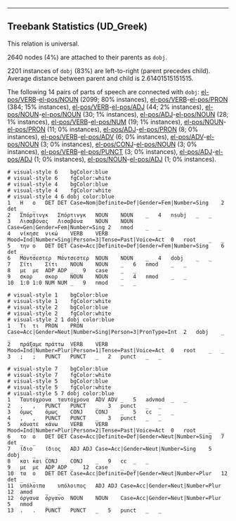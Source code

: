 

--------------------------------------------------------------------------------

## Treebank Statistics (UD_Greek)

This relation is universal.

2640 nodes (4%) are attached to their parents as `dobj`.

2201 instances of `dobj` (83%) are left-to-right (parent precedes child).
Average distance between parent and child is 2.61401515151515.

The following 14 pairs of parts of speech are connected with `dobj`: [el-pos/VERB]()-[el-pos/NOUN]() (2099; 80% instances), [el-pos/VERB]()-[el-pos/PRON]() (384; 15% instances), [el-pos/VERB]()-[el-pos/ADJ]() (44; 2% instances), [el-pos/NOUN]()-[el-pos/NOUN]() (30; 1% instances), [el-pos/ADJ]()-[el-pos/NOUN]() (28; 1% instances), [el-pos/VERB]()-[el-pos/NUM]() (19; 1% instances), [el-pos/NOUN]()-[el-pos/PRON]() (11; 0% instances), [el-pos/ADJ]()-[el-pos/PRON]() (8; 0% instances), [el-pos/VERB]()-[el-pos/ADV]() (6; 0% instances), [el-pos/ADV]()-[el-pos/NOUN]() (3; 0% instances), [el-pos/CONJ]()-[el-pos/NOUN]() (3; 0% instances), [el-pos/VERB]()-[el-pos/PUNCT]() (3; 0% instances), [el-pos/ADJ]()-[el-pos/ADJ]() (1; 0% instances), [el-pos/NOUN]()-[el-pos/ADJ]() (1; 0% instances).


~~~ conllu
# visual-style 6	bgColor:blue
# visual-style 6	fgColor:white
# visual-style 4	bgColor:blue
# visual-style 4	fgColor:white
# visual-style 4 6 dobj	color:blue
1	Η	ο	DET	DET	Case=Nom|Definite=Def|Gender=Fem|Number=Sing	2	det	_	_
2	Σπόρτινγκ	Σπόρτινγκ	NOUN	NOUN	_	4	nsubj	_	_
3	Λισαβόνας	Λισαβόνα	NOUN	NOUN	Case=Gen|Gender=Fem|Number=Sing	2	nmod	_	_
4	νίκησε	νικώ	VERB	VERB	Mood=Ind|Number=Sing|Person=3|Tense=Past|Voice=Act	0	root	_	_
5	την	ο	DET	DET	Case=Acc|Definite=Def|Gender=Fem|Number=Sing	6	det	_	_
6	Μάντσεστερ	Μάντσεστερ	NOUN	NOUN	_	4	dobj	_	_
7	Σίτι	Σίτι	NOUN	NOUN	_	6	nmod	_	_
8	με	με	ADP	ADP	_	9	case	_	_
9	σκορ	σκορ	NOUN	NOUN	_	4	nmod	_	_
10	1:0	1:0	NUM	NUM	_	9	nmod	_	_

~~~


~~~ conllu
# visual-style 1	bgColor:blue
# visual-style 1	fgColor:white
# visual-style 2	bgColor:blue
# visual-style 2	fgColor:white
# visual-style 2 1 dobj	color:blue
1	Τι	τι	PRON	PRON	Case=Acc|Gender=Neut|Number=Sing|Person=3|PronType=Int	2	dobj	_	_
2	πράξαμε	πράττω	VERB	VERB	Mood=Ind|Number=Plur|Person=1|Tense=Past|Voice=Act	0	root	_	_
3	;	;	PUNCT	PUNCT	_	2	punct	_	_

~~~


~~~ conllu
# visual-style 7	bgColor:blue
# visual-style 7	fgColor:white
# visual-style 5	bgColor:blue
# visual-style 5	fgColor:white
# visual-style 5 7 dobj	color:blue
1	Ταυτόχρονα	ταυτόχρονα	ADV	ADV	_	5	advmod	_	_
2	,	,	PUNCT	PUNCT	_	3	punct	_	_
3	όμως	όμως	CONJ	CONJ	_	5	cc	_	_
4	,	,	PUNCT	PUNCT	_	3	punct	_	_
5	κάνατε	κάνω	VERB	VERB	Mood=Ind|Number=Plur|Person=2|Tense=Past|Voice=Act	0	root	_	_
6	το	ο	DET	DET	Case=Acc|Definite=Def|Gender=Neut|Number=Sing	7	det	_	_
7	ίδιο	ίδιος	ADJ	ADJ	Case=Acc|Gender=Neut|Number=Sing	5	dobj	_	_
8	και	και	CONJ	CONJ	_	9	cc	_	_
9	με	με	ADP	ADP	_	12	case	_	_
10	τα	ο	DET	DET	Case=Acc|Definite=Def|Gender=Neut|Number=Plur	12	det	_	_
11	υπόλοιπα	υπόλοιπος	ADJ	ADJ	Case=Acc|Gender=Neut|Number=Plur	12	amod	_	_
12	όργανα	όργανο	NOUN	NOUN	Case=Acc|Gender=Neut|Number=Plur	5	nmod	_	_
13	.	.	PUNCT	PUNCT	_	5	punct	_	_

~~~


